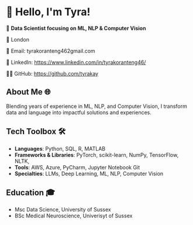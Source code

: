 # 👋 Hello, I'm Tyra!

🚀 **Data Scientist focusing on ML, NLP & Computer Vision**  

📍 London

📧 Email: tyrakoranteng462gmail.com 

🔗 LinkedIn: https://www.linkedin.com/in/tyrakoranteng46/  

👨‍💻 GitHub: https://github.com/tyrakay

## About Me 🌐
Blending years of experience in ML, NLP, and Computer Vision, I transform data and language into impactful solutions and experiences.

## Tech Toolbox 🛠️
- **Languages**: Python, SQL, R, MATLAB
- **Frameworks & Libraries**: PyTorch, scikit-learn, NumPy, TensorFlow, NLTK,
- **Tools**: AWS, Azure, PyCharm, Jupyter Notebook Git
- **Specialties**: LLMs, Deep Learning, ML, NLP, Computer Vision

## Education 🎓
- Msc Data Science, University of Sussex
- BSc Medical Neuroscience, Univerisyt of Sussex


